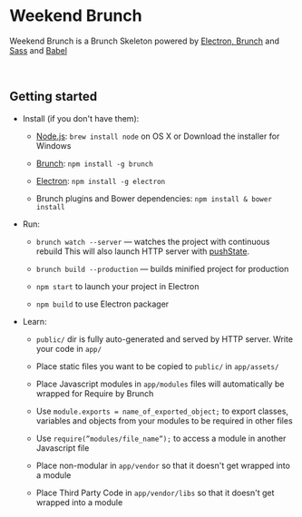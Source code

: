 Weekend Brunch 
=====================

Weekend Brunch is a Brunch Skeleton powered by [Electron](<http://electron.atom.io/>)[,
Brunch](<http://brunch.io>) and [Sass](<http://sass-lang.com/>) and [Babel
](<https://babeljs.io/>)

 

Getting started
---------------

-   Install (if you don't have them):

    -   [Node.js](<http://nodejs.org>):  `brew install node` on OS X or Download
        the installer for Windows

    -   [Brunch](<http://brunch.io>):  `npm install -g brunch`
    
    -   [Electron](<http://electron.atom.io/>):  `npm install -g electron`

    -   Brunch plugins and Bower dependencies: `npm install & bower install`

-   Run:

    -   `brunch watch --server` — watches the project with continuous rebuild
        This will also launch HTTP server with
        [pushState](<https://developer.mozilla.org/en-US/docs/Web/Guide/API/DOM/Manipulating_the_browser_history>).

    -   `brunch build --production` — builds minified project for production

    -   `npm start` to launch your project in Electron

    -   `npm build` to use Electron packager

-   Learn:

    -   `public/` dir is fully auto-generated and served by HTTP server. Write
        your code in `app/`
        
    -   Place static files you want to be copied to `public/` in  `app/assets/`

    -   Place Javascript modules in `app/modules` files will automatically be
        wrapped for Require by Brunch

    -   Use `module.exports = name_of_exported_object;` to export classes,
        variables and objects from your modules to be required in other files

    -   Use `require(”modules/file_name”);` to access a module in another
        Javascript file

    -   Place non-modular in `app/vendor` so that it doesn't get wrapped into a module
    
    -   Place Third Party Code in `app/vendor/libs` so that it doesn't get wrapped into a module
